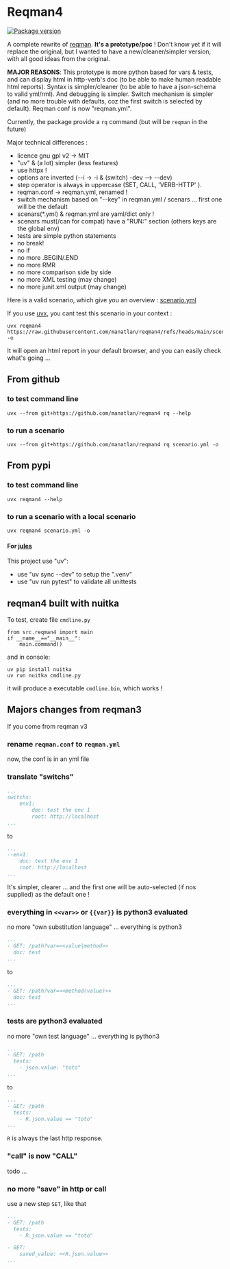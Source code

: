 # Reqman4

<a href="https://pypi.org/project/reqman4/">
    <img src="https://badge.fury.io/py/reqman4.svg" alt="Package version">
</a>


A complete rewrite of [reqman](https://github.com/manatlan/reqman). __It's a **prototype/poc**__ ! Don't know yet if it will replace the original, but I wanted to have a new/cleaner/simpler version, 
with all good ideas from the original. 

**MAJOR REASONS**: This prototype is more python based for vars & tests, and can display html in http-verb's doc (to be able to make human readable html reports). Syntax is simpler/cleaner (to be able to have a json-schema to valid yml/rml). And debugging is simpler. Switch mechanism is simpler (and no more trouble with defaults, coz the first switch is selected by default). Reqman conf is now "reqman.yml".

Currently, the package provide a `rq` command (but will be `reqman` in the future)

Major technical differences :
- licence gnu gpl v2 -> MIT
- "uv" & (a lot) simpler (less features)
- use httpx !
- options are inverted (--i -> -i & (switch) -dev --> --dev)
- step operator is always in uppercase (SET, CALL, 'VERB-HTTP' ).
- reqman.conf -> reqman.yml, renamed !
- switch mechanism based on "--key" in reqman.yml / scenars ... first one will be the default
- scenars(*.yml) & reqman.yml are yaml/dict only !
- scenars must(/can for compat) have a "RUN:" section (others keys are the global env)
- tests are simple python statements
- no break!
- no if 
- no more .BEGIN/.END
- no more RMR
- no more comparison side by side
- no more XML testing (may change)
- no more junit.xml output (may change)

Here is a valid scenario, which give you an overview :
[scenario.yml](https://github.com/manatlan/reqman4/blob/main/scenario.yml)

If you use [uvx](https://docs.astral.sh/uv/guides/tools/), you cant test this scenario in your context :

    uvx reqman4 https://raw.githubusercontent.com/manatlan/reqman4/refs/heads/main/scenario.yml -o

It will open an html report in your default browser, and you can easily check what's going ...

## From github

### to test command line

    uvx --from git+https://github.com/manatlan/reqman4 rq --help

### to run a scenario

    uvx --from git+https://github.com/manatlan/reqman4 rq scenario.yml -o

## From pypi

### to test command line

    uvx reqman4 --help

### to run a scenario with a local scenario

    uvx reqman4 scenario.yml -o


#### For [jules](https://jules.google.com/)

This project use "uv":

 - use "uv sync --dev" to setup the ".venv" 
 - use "uv run pytest" to validate all unittests

## reqman4 built with nuitka
To test, create file `cmdline.py`
```python3
from src.reqman4 import main
if __name__=="__main__":
    main.command()
```
and in console:
```
uv pip install nuitka
uv run nuitka cmdline.py 
```
it will produce a executable `cmdline.bin`, which works !

## Majors changes from reqman3

If you come from reqman v3

### rename `reqman.conf` to `reqman.yml`

now, the conf is in an yml file

### translate "switchs"

```yaml
...
switchs:
    env1:
        doc: test the env 1
        root: http://localhost
...
```
to
```yaml
...
--env1:
    doc: test the env 1
    root: http://localhost
...
```

It's simpler, clearer ... and the first one will be auto-selected (if nos supplied) as the default one !

### everything in `<<var>>` or `{{var}}` is python3 evaluated

no more "own substitution language" ... everything is python3

```yaml
...
- GET: /path?var=<<value|method>>
  doc: test
...
```
to
```yaml
...
- GET: /path?var=<<method(value)>>
  doc: test
...
```

### tests are python3 evaluated

no more "own test language" ... everything is python3

```yaml
...
- GET: /path
  tests:
    - json.value: "toto"
...
```
to
```yaml
...
- GET: /path
  tests:
    - R.json.value == "toto"
...
```

`R` is always the last http response.

### "call" is now "CALL"

todo ...

### no more "save" in http or call

use a new step `SET`, like that

```yaml
...
- GET: /path
  tests:
    - R.json.value == "toto"

- SET:
    saved_value: <<R.json.value>>
...
```
